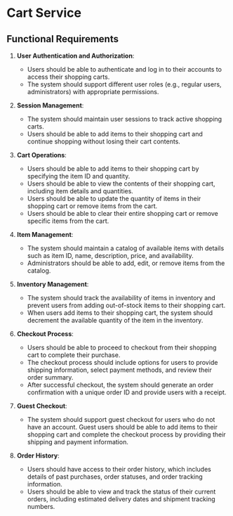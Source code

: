 # Cart Service

## Functional Requirements

1. **User Authentication and Authorization**:
   - Users should be able to authenticate and log in to their accounts to access their shopping carts.
   - The system should support different user roles (e.g., regular users, administrators) with appropriate permissions.

2. **Session Management**:
   - The system should maintain user sessions to track active shopping carts.
   - Users should be able to add items to their shopping cart and continue shopping without losing their cart contents.

3. **Cart Operations**:
   - Users should be able to add items to their shopping cart by specifying the item ID and quantity.
   - Users should be able to view the contents of their shopping cart, including item details and quantities.
   - Users should be able to update the quantity of items in their shopping cart or remove items from the cart.
   - Users should be able to clear their entire shopping cart or remove specific items from the cart.

4. **Item Management**:
   - The system should maintain a catalog of available items with details such as item ID, name, description, price, and availability.
   - Administrators should be able to add, edit, or remove items from the catalog.

5. **Inventory Management**:
   - The system should track the availability of items in inventory and prevent users from adding out-of-stock items to their shopping cart.
   - When users add items to their shopping cart, the system should decrement the available quantity of the item in the inventory.

6. **Checkout Process**:
   - Users should be able to proceed to checkout from their shopping cart to complete their purchase.
   - The checkout process should include options for users to provide shipping information, select payment methods, and review their order summary.
   - After successful checkout, the system should generate an order confirmation with a unique order ID and provide users with a receipt.

7. **Guest Checkout**:
   - The system should support guest checkout for users who do not have an account. Guest users should be able to add items to their shopping cart and complete the checkout process by providing their shipping and payment information.

8. **Order History**:
   - Users should have access to their order history, which includes details of past purchases, order statuses, and order tracking information.
   - Users should be able to view and track the status of their current orders, including estimated delivery dates and shipment tracking numbers.

